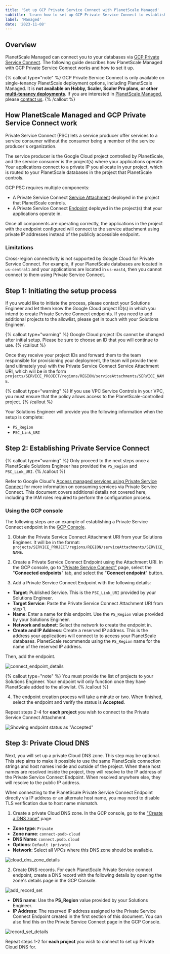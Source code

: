 ```yaml
---
title: 'Set up GCP Private Service Connect with PlanetScale Managed'
subtitle: 'Learn how to set up GCP Private Service Connect to establish private database connectivity with PlanetScale Managed.'
label: 'Managed'
date: '2023-11-08'
---
```


## Overview

PlanetScale Managed can connect you to your databases via [GCP Private Service Connect](https://cloud.google.com/vpc/docs/private-service-connect). The following guide describes how PlanetScale Managed with GCP Private Service Connect works and how to set it up.

{% callout type="note" %}
GCP Private Service Connect is only available on single-tenancy PlanetScale deployment options, including PlanetScale Managed. It is **not available on Hobby, Scaler, Scaler Pro plans, or other [multi-tenancy deployments](/docs/concepts/deployment-options)**. If you are interested in [PlanetScale Managed](/docs/enterprise/managed/overview), please [contact us](/contact).
{% /callout %}

## How PlanetScale Managed and GCP Private Service Connect work

Private Service Connect (PSC) lets a service producer offer services to a service consumer without the consumer being a member of the service producer's organization.

The service producer is the Google Cloud project controlled by PlanetScale, and the service consumer is the project(s) where your applications operate. Your applications connect to a private IP you allocate in your project, which is routed to your PlanetScale databases in the project that PlanetScale controls.

GCP PSC requires multiple components:

- A Private Service Connect [Service Attachment](https://cloud.google.com/vpc/docs/private-service-connect#service-attachments) deployed in the project that PlanetScale controls.
- A Private Service Connect [Endpoint](https://cloud.google.com/vpc/docs/private-service-connect#endpoints) deployed in the project(s) that your applications operate in.

Once all components are operating correctly, the applications in the project with the endpoint configured will connect to the service attachment using private IP addresses instead of the publicly accessible endpoint.

### Limitations

Cross-region connectivity is not supported by Google Cloud for Private Service Connect. For example, if your PlanetScale databases are located in `us-central1` and your applications are located in `us-east4`, then you cannot connect to them using Private Service Connect.

## Step 1: Initiating the setup process

If you would like to initiate the process, please contact your Solutions Engineer and let them know the Google Cloud project ID(s) in which you intend to create Private Service Connect endpoints. If you need to add additional projects to the allowlist, please get in touch with your Solutions Engineer.

{% callout type="warning" %}
Google Cloud project IDs cannot be changed after initial setup. Please be sure to choose an ID that you will continue to use.
{% /callout %}

Once they receive your project IDs and forward them to the team responsible for provisioning your deployment, the team will provide them (and ultimately you) with the Private Service Connect Service Attachment URI, which will be in the form `projects/SERVICE_PROJECT/regions/REGION/serviceAttachments/SERVICE_NAME`.

{% callout type="warning" %}
If you use VPC Service Controls in your VPC, you must ensure that the policy allows access to the PlanetScale-controlled project.
{% /callout %}

Your Solutions Engineer will provide you the following information when the setup is complete:

- `PS_Region`
- `PSC_Link_URI`

## Step 2: Establishing Private Service Connect

{% callout type="warning" %}
Only proceed to the next steps once a PlanetScale Solutions Engineer has provided the `PS_Region` and `PSC_Link_URI`.
{% /callout %}

Refer to Google Cloud's [Access managed services using Private Service Connect](https://cloud.google.com/vpc/docs/configure-private-service-connect-services) for more information on consuming services via Private Service Connect. This document covers additional details not covered here, including the IAM roles required to perform the configuration process.

### Using the GCP console

The following steps are an example of establishing a Private Service Connect endpoint in the [GCP Console](https://console.cloud.google.com/).

1. Obtain the Private Service Connect Attachment URI from your Solutions Engineer. It will be in the format: `projects/SERVICE_PROJECT/regions/REGION/serviceAttachments/SERVICE_NAME`.

2. Create a Private Service Connect Endpoint using the Attachment URI. In the GCP console, go to ["Private Service Connect"](<(https://console.cloud.google.com/net-services/psc)>) page, select the "**Connected endpoints**" tab, and select the "**Connect endpoint**" button.

3. Add a Private Service Connect Endpoint with the following details:

- **Target**: Published Service. This is the `PSC_Link_URI` provided by your Solutions Engineer.
- **Target Service**: Paste the Private Service Connect Attachment URI from step 1.
- **Name**: Enter a name for this endpoint. Use the `PS_Region` value provided by your Solutions Engineer.
- **Network and subnet**: Select the network to create the endpoint in.
- **Create and IP Address**: Create a reserved IP address. This is the address your applications will connect to to access your PlanetScale databases. PlanetScale recommends using the `PS_Region` name for the name of the reserved IP address.

Then, add the endpoint.

![connect_endpoint_details](/assets/docs/managed/gcp/private-service-connect/connect_endpoint_details.png)

{% callout type="note" %}
You must provide the list of projects to your Solutions Engineer. Your endpoint will only function once they have PlanetScale added to the allowlist.
{% /callout %}

4. The endpoint creation process will take a minute or two. When finished, select the endpoint and verify the status is **Accepted**.

Repeat steps 2-4 for **each project** you wish to connect to the Private Service Connect Attachment.

![Showing endpoint status as "Accepted"](/assets/docs/managed/gcp/private-service-connect/endpoint_status.png)

## Step 3: Private Cloud DNS

Next, you will set up a private Cloud DNS zone. This step may be optional. This step aims to make it possible to use the same PlanetScale connection strings and host names inside and outside of the project. When these host names are resolved inside the project, they will resolve to the IP address of the Private Service Connect Endpoint. When resolved anywhere else, they will resolve to the public IP address.

When connecting to the PlanetScale Private Service Connect Endpoint directly via IP address or an alternate host name, you may need to disable TLS verification due to host name mismatch.

1. Create a private Cloud DNS zone. In the GCP console, go to the ["Create a DNS zone"](https://console.cloud.google.com/net-services/dns/zones/new/create) page.

- **Zone type**: `Private`
- **Zone name**: `connect-psdb-cloud`
- **DNS Name**: `connect.psdb.cloud`
- **Options**: `Default (private)`
- **Network**: Select all VPCs where this DNS zone should be available.

![cloud_dns_zone_details](/assets/docs/managed/gcp/private-service-connect/cloud_dns_zone_details.png)

2. Create DNS records. For each PlanetScale Private Service connect endpoint, create a DNS record with the following details by opening the zone's details page in the GCP Console.

![add_record_set](/assets/docs/managed/gcp/private-service-connect/add_record_set.png)

- **DNS name**: Use the **PS_Region** value provided by your Solutions Engineer.
- **IP Address**: The reserved IP address assigned to the Private Service Connect Endpoint created in the first section of this document. You can also find this on the Private Service Connect page in the GCP Console.

![record_set_details](/assets/docs/managed/gcp/private-service-connect/record_set_details.png)

Repeat steps 1-2 for **each project** you wish to connect to set up Private Cloud DNS for.
